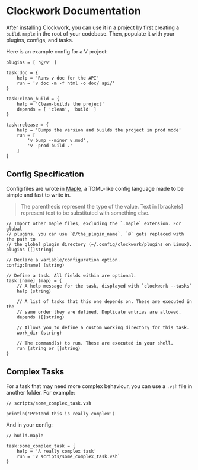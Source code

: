 # Clockwork Documentation

After [installing](https://github.com/EmmaTheMartian/clockwork#Installation)
Clockwork, you can use it in a project by first creating a `build.maple` in the
root of your codebase. Then, populate it with your plugins, configs, and tasks.

Here is an example config for a V project:

```maple
plugins = [ '@/v' ]

task:doc = {
	help = 'Runs v doc for the API'
	run = 'v doc -m -f html -o doc/ api/'
}

task:clean_build = {
	help = 'Clean-builds the project'
	depends = [ 'clean', 'build' ]
}

task:release = {
	help = 'Bumps the version and builds the project in prod mode'
	run = [
		'v bump --minor v.mod',
		'v -prod build .'
	]
}
```

## Config Specification

Config files are wrote in [Maple](https://github.com/emmathemartian/maple), a
TOML-like config language made to be simple and fast to write in.

> The parenthesis represent the type of the value. Text in \[brackets\]
> represent text to be substituted with something else.

```maple
// Import other maple files, excluding the `.maple` extension. For global
// plugins, you can use `@/the_plugin_name`. `@` gets replaced with the path to
// the global plugin directory (~/.config/clockwork/plugins on Linux).
plugins ([]string)

// Declare a variable/configuration option.
config:[name] (string)

// Define a task. All fields within are optional.
task:[name] (map) = {
	// A help message for the task, displayed with `clockwork --tasks`
	help (string)

	// A list of tasks that this one depends on. These are executed in the
	// same order they are defined. Duplicate entries are allowed.
	depends ([]string)

	// Allows you to define a custom working directory for this task.
	work_dir (string)

	// The command(s) to run. These are executed in your shell.
	run (string or []string)
}
```

## Complex Tasks

For a task that may need more complex behaviour, you can use a `.vsh` file in
another folder. For example:

```vsh
// scripts/some_complex_task.vsh

println('Pretend this is really complex')
```

And in your config:

```maple
// build.maple

task:some_complex_task = {
	help = 'A really complex task'
	run = 'v scripts/some_complex_task.vsh`
}
```
